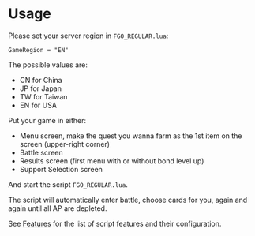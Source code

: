 # Usage
Please set your server region in `FGO_REGULAR.lua`:
```
GameRegion = "EN"
```
The possible values are:
- CN for China
- JP for Japan
- TW for Taiwan
- EN for USA

Put your game in either:
* Menu screen, make the quest you wanna farm as the 1st item on the screen (upper-right corner)
* Battle screen
* Results screen (first menu with or without bond level up)
* Support Selection screen

And start the script `FGO_REGULAR.lua`.

The script will automatically enter battle, choose cards for you, again and again until all AP are depleted.

See [Features](features.md) for the list of script features and their configuration.